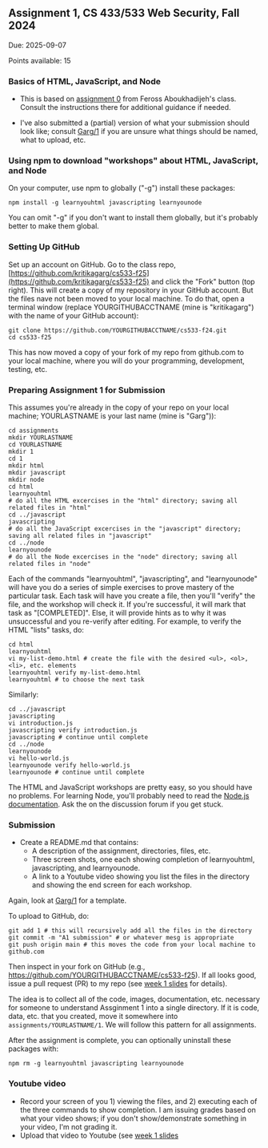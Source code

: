 ## Assignment 1, CS 433/533 Web Security, Fall 2024

Due: 2025-09-07

Points available: 15

### Basics of HTML, JavaScript, and Node

* This is based on [assignment 0](https://web.stanford.edu/class/cs253/assign0) from Feross Aboukhadijeh's class.  Consult the instructions there for additional guidance if needed.

* I've also submitted a (partial) version of what your submission should look like; consult [Garg/1](Garg/1) if you are unsure what things should be named, what to upload, etc.  

### Using npm to download "workshops" about HTML, JavaScript, and Node

On your computer, use npm to globally ("-g") install these packages:

```
npm install -g learnyouhtml javascripting learnyounode
```

You can omit "-g" if you don't want to install them globally, but it's probably better to make them global.

### Setting Up GitHub

Set up an account on GitHub.  Go to the class repo, [https://github.com/kritikagarg/cs533-f25](https://github.com/kritikagarg/cs533-f25) and click the "Fork" button (top right).  This will create a copy of my repository in your GitHub account.  But the files nave not been moved to your local machine.  To do that, open a terminal window (replace YOURGITHUBACCTNAME (mine is "kritikagarg") with the name of your GitHub account):

```
git clone https://github.com/YOURGITHUBACCTNAME/cs533-f24.git
cd cs533-f25
```

This has now moved a copy of your fork of my repo from github.com to your local machine, where you will do your programming, development, testing, etc.  

### Preparing Assignment 1 for Submission

This assumes you're already in the copy of your repo on your local machine; YOURLASTNAME is your last name (mine is "Garg")):

```
cd assignments
mkdir YOURLASTNAME
cd YOURLASTNAME
mkdir 1
cd 1
mkdir html
mkdir javascript
mkdir node
cd html 
learnyouhtml
# do all the HTML excercises in the "html" directory; saving all related files in "html"
cd ../javascript
javascripting
# do all the JavaScript excercises in the "javascript" directory; saving all related files in "javascript"
cd ../node
learnyounode
# do all the Node excercises in the "node" directory; saving all related files in "node"
```

Each of the commands "learnyouhtml", "javascripting", and "learnyounode" will have you do a series of simple exercises to prove mastery of the particular task.  Each task will have you create a file, then you'll "verify" the file, and the workshop will check it.  If you're successful, it will mark that task as "[COMPLETED]".  Else, it will provide hints as to why it was unsuccessful and you re-verify after editing.  For example, to verify the HTML "lists" tasks, do:

```
cd html
learnyouhtml
vi my-list-demo.html # create the file with the desired <ul>, <ol>, <li>, etc. elements
learnyouhtml verify my-list-demo.html
learnyouhtml # to choose the next task
```

Similarly:

```
cd ../javascript
javascripting
vi introduction.js
javascripting verify introduction.js
javascripting # continue until complete
cd ../node
learnyounode
vi hello-world.js
learnyounode verify hello-world.js
learnyounode # continue until complete
```

The HTML and JavaScript workshops are pretty easy, so you should have no problems.  For learning Node, you'll probably need to read the [Node.js documentation](https://nodejs.org/api/).  Ask the on the discussion forum if you get stuck.  

### Submission

* Create a README.md that contains:
  * A description of the assignment, directories, files, etc.
  * Three screen shots, one each showing completion of learnyouhtml, javascripting, and learnyounode.
  * A link to a Youtube video showing you list the files in the directory and showing the end screen for each workshop.

Again, look at [Garg/1](Garg/1) for a template.

To upload to GitHub, do:

```
git add 1 # this will recursively add all the files in the directory
git commit -m "A1 submission" # or whatever mesg is appropriate
git push origin main # this moves the code from your local machine to github.com
```

Then inspect in your fork on GitHub (e.g., https://github.com/YOURGITHUBACCTNAME/cs533-f25).  If all looks good, issue a pull request (PR) to my repo (see [week 1 slides](https://docs.google.com/presentation/d/1zX3S6VLJPYU5Em_nvbPye7Lk5ueKZQTzio8tOYtxVR4/edit?usp=sharing) for details).

The idea is to collect all of the code, images, documentation, etc. necessary for someone to understand Assginment 1 into a single directory.  If it is code, data, etc. that you created, move it somewhere into ```assignments/YOURLASTNAME/1```.  We will follow this pattern for all assignments.

After the assignment is complete, you can optionally uninstall these packages with:

```
npm rm -g learnyouhtml javascripting learnyounode
```

### Youtube video

* Record your screen of you 1) viewing the files, and 2) executing each of the three commands to show completion.  I am issuing grades based on what your video shows; if you don't show/demonstrate something in your video, I'm not grading it.  
* Upload that video to Youtube (see [week 1 slides](https://docs.google.com/presentation/d/1zX3S6VLJPYU5Em_nvbPye7Lk5ueKZQTzio8tOYtxVR4/edit?usp=sharing)

